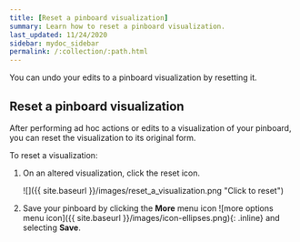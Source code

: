 ```yaml
---
title: [Reset a pinboard visualization]
summary: Learn how to reset a pinboard visualization.
last_updated: 11/24/2020
sidebar: mydoc_sidebar
permalink: /:collection/:path.html
---
```

You can undo your edits to a pinboard visualization by resetting it.

## Reset a pinboard visualization

After performing ad hoc actions or edits to a visualization of your pinboard, you can reset the visualization to its original form.

To reset a visualization:

1. On an altered visualization, click the reset icon.

     ![]({{ site.baseurl }}/images/reset_a_visualization.png "Click to reset")

2. Save your pinboard by clicking the **More** menu icon ![more options menu icon]({{ site.baseurl }}/images/icon-ellipses.png){: .inline} and selecting **Save**.
